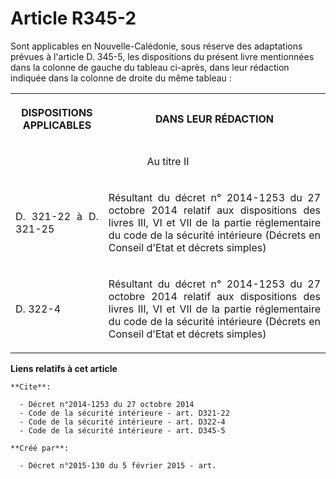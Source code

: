 # Article R345-2

Sont applicables en Nouvelle-Calédonie, sous réserve des adaptations prévues à l'article D. 345-5, les dispositions du
présent livre mentionnées dans la colonne de gauche du tableau ci-après, dans leur rédaction indiquée dans la colonne de
droite du même tableau : 

<table>
      <tbody>
        <tr>
          <th>

DISPOSITIONS APPLICABLES 

</th>
          <th>

DANS LEUR RÉDACTION 

</th>
        </tr>
        <tr>
          <td align="center" colspan="2">

Au titre II 

</td>
        </tr>
        <tr>
          <td align="justify">

D. 321-22 à D. 321-25 

</td>
          <td align="justify">

Résultant du décret n° 2014-1253 du 27 octobre 2014 relatif aux dispositions des livres III, VI et VII de la partie
réglementaire du code de la sécurité intérieure (Décrets en Conseil d'Etat et décrets simples) 

</td>
        </tr>
        <tr>
          <td align="justify">

D. 322-4

</td>
          <td align="justify">

Résultant du décret n° 2014-1253 du 27 octobre 2014 relatif aux dispositions des livres III, VI et VII de la partie
réglementaire du code de la sécurité intérieure (Décrets en Conseil d'Etat et décrets simples)

</td>
        </tr>
      </tbody>
    </table>

**Liens relatifs à cet article**

	**Cite**:

	  - Décret n°2014-1253 du 27 octobre 2014
	  - Code de la sécurité intérieure - art. D321-22
	  - Code de la sécurité intérieure - art. D322-4
	  - Code de la sécurité intérieure - art. D345-5

	**Créé par**:

	  - Décret n°2015-130 du 5 février 2015 - art.
